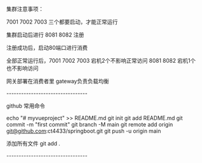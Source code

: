集群注意事项：

7001 7002 7003 三个都要启动，才能正常运行

集群启动后进行 8081 8082 注册

注册成功后，启动80端口进行消费

全部正常运行后，7001 7002 7003 宕机2个不影响正常访问 8081 8082 宕机1个也不影响访问

网关部署在消费者里 gateway负责负载均衡

*---------------------------------*

github 常用命令

echo "# myvueproject" >> README.md
git init
git add README.md
git commit -m "first commit"
git branch -M main
git remote add origin git@github.com:ct4433/springboot.git
git push -u origin main

添加所有文件	git add .

*---------------------------------*
